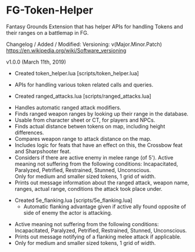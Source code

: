 # FG-Token-Helper
Fantasy Grounds Extension that has helper APIs for handling Tokens and their ranges on a battlemap in FG.

Changelog / Added / Modified:
Versioning: v(Major.Minor.Patch) https://en.wikipedia.org/wiki/Software_versioning

v1.0.0 (March 11th, 2019)
* Created token_helper.lua [scripts/token_helper.lua]
- APIs for handling various token related calls and queries.    
* Created ranged_attacks.lua [scripts/ranged_attacks.lua]
- Handles automatic ranged attack modifiers.
- Finds ranged weapon ranges by looking up their range in the database.
-   Usable from character sheet or CT, for players and NPCs.
- Finds actual distance betwen tokens on map, including height differences.
- Compares weapon range to attack distance on the map.
- Includes logic for feats that have an effect on this, the Crossbow feat and Sharpshooter feat.
- Considers if there are active enemy in melee range (of 5'). 
        Active meaning not suffering from the following conditions: Incapacitated, Paralyzed, Petrified, Restrained, Stunned, Unconscious.        
        Only for medium and smaller sized tokens, 1 grid of width.
- Prints out message information about the ranged attack, weapon name, ranges, actual range, conditions the attack took place under.
* Created 5e_flanking.lua [scripts/5e_flanking.lua]
    - Automatic flanking advantage given if active ally found opposite of side of enemy the actor is attacking.
- Active meaning not suffering from the following conditions: Incapacitated, Paralyzed, Petrified, Restrained, Stunned, Unconscious.    
- Prints out message notifying of a flanking melee attack if applicable.
- Only for medium and smaller sized tokens, 1 grid of width.
